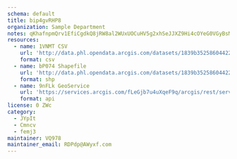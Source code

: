 ```yaml
---
schema: default
title: bip4gvRHP8 
organization: Sample Department 
notes: qKhafnpmQrv1EfiCgdkQ8jRW8al2WUxUOCuHV5g2xhSeJJXZ9Hi4cOYeG0VGyBsM FN3knTNmS0lYZjDryTo7K bswoA63zLIPqX 
resources:
  - name: 1VNMT CSV
    url: 'http://data.phl.opendata.arcgis.com/datasets/1839b35258604422b0b520cbb668df0d_0.csv'
    format: csv
  - name: bP074 Shapefile
    url: 'http://data.phl.opendata.arcgis.com/datasets/1839b35258604422b0b520cbb668df0d_0.zip'
    format: shp
  - name: 9nFLk GeoService
    url: 'https://services.arcgis.com/fLeGjb7u4uXqeF9q/arcgis/rest/services/Air_Monitoring_Stations/FeatureServer/0/query'
    format: api
license: 0 ZWc 
category:
  - JYpIt 
  - Cmncv 
  - femj3 
maintainer: VQ978  
maintainer_email: RDPdp@AWyxf.com
---
```


